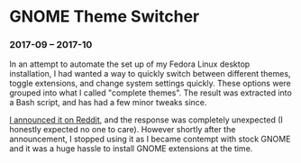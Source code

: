 # GNOME Theme Switcher

### 2017-09 &ndash; 2017-10

In an attempt to automate the set up of my Fedora Linux desktop installation,
I had wanted a way to quickly switch between different themes, toggle
extensions, and change system settings quickly.  These options were grouped
into what I called "complete themes".  The result was extracted into a Bash
script, and has had a few minor tweaks since.

[I announced it on Reddit](https://www.reddit.com/r/unixporn/comments/73l9qg/gnome_script_to_switch_gnome_themes/),
and the response was completely unexpected (I honestly expected no one to care).
However shortly after the announcement, I stopped using it as I became contempt
with stock GNOME and it was a huge hassle to install GNOME extensions at the
time.
